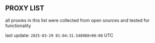 ## PROXY LIST

all proxies in this list were collected from open sources and tested for functionality

last update: `2025-03-29 01:04:31.548988+00:00` UTC